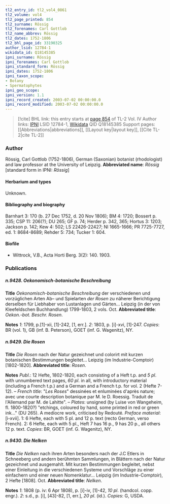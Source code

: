 ```yaml
---
tl2_entry_id: tl2_vol4_0861
tl2_volume: vol4
tl2_page_printed: 854
tl2_surname: Rössig
tl2_forenames: Carl Gottlob
tl2_name_abbrev: Rössig
tl2_dates: 1752-1806
tl2_bhl_page_id: 33190325
author_lsid: 12784-1
wikidata_id: Q18145385
ipni_surname: Rössig
ipni_forenames: Carl Gottlob
ipni_standard_form: Rössig
ipni_dates: 1752-1806
ipni_taxon_scope: 
- Botany
- Spermatophytes
ipni_geo_scope: 
ipni_version: 1.1
ipni_record_created: 2003-07-02 00:00:00.0
ipni_record_modified: 2003-07-02 00:00:00.0
---
```


> [!cite] BHL link: this entry starts at [page 854](https://www.biodiversitylibrary.org/page/33190325) of TL-2 Vol. IV
> Author links: [IPNI](https://www.ipni.org/a/12784-1) LSID 12784-1, [Wikidata](https://www.wikidata.org/wiki/Q18145385) QID Q18145385
> Support pages: [[Abbreviations|abbreviations]], [[Layout key|layout key]], [[Cite TL-2|cite TL-2]]

### Author

Rössig, Carl Gottlob (1752-1806), German (Saxonian) botanist (rhodologist) and law professor at the University of Leipzig. 
**Abbreviated name**: *Rössig* \[standard form in IPNI: *Rössig*\]

#### Herbarium and types

Unknown.

#### Bibliography and biography

Barnhart 3: 170 (b. 27 Dec 1752, d. 20 Nov 1806); BM 4: 1720; Bossert p. 335; CSP 11: 206(?); DU 265; GF p. 74; Herder p. 342, 365; Hortus 3: 1203; Jackson p. 142; Kew 4: 502; LS 22426-22427; NI 1665-1666; PR 7725-7727, ed. 1: 8684-8689; Rehder 5: 734; Tucker 1: 604.

#### Biofile

- Wittrock, V.B., Acta Horti Berg. 3(2): 140. 1903.

### Publications

##### n.9428. Oekonomisch-botanische Beschreibung

**Title**
*Oekonomisch-botanische Beschreibung* der verschiedenen und vorzüglichen Arten Ab– und Spielarten *der Rosen* zu näherer Berichtigung derselben für Liebhaber von Lustanlagen und Gärten... Leipzig (in der von Kleefeldschen Buchhandlung) 1799-1803, 2 vols. Oct.
**Abbreviated title**: *Oekon.-bot. Beschr. Rosen*.

**Notes**
*1*: 1799, p.\[1\]-xii, \[1\]-242, \[1, err.\].
*2*: 1803, p. \[i\]-xvi, \[1\]-247.
*Copies*: BR (vol. 1), GB (inf. B. Peterson), GOET (inf. G. Wagenitz), NY.

##### n.9429. Die Rosen

**Title**
*Die Rosen* nach der Natur gezeichnet und colorirt mit kurzen botanischen Bestimmungen begleitet... Leipzig (im Industrie-Comptoir) \[1802-1820\].
**Abbreviated title**: *Rosen*.

**Notes**
*Publ*.: 12 Hefte, 1802-1820, each consisting of a Heft t.p. and *5 pl*. with unnumbered text pages, *60 pl*. in all, with introductory material (including a French t.p.) and a German and a French t.p. for vol. 2 (Hefte 7-12). – *French title*: "*Les Roses*" dessinées et enluminées d'après nature; avec une courte description botanique par M. le D. Roessig. Traduit de l'Allemand par M. de Lahitte". – *Plates*: unsigned (by Luise von Wangeheim, fl. 1800-1820?) "etchings, coloured by hand, some printed in red or green ink..." (DU 265). A mediocre work, criticised by Redouté.
*Preface material*: \[i-xvii\].
1: 6 Hefte, each with 5 pl. and 12 p. text (recto German, verso French).
2: 6 Hefte, each with 5 pl., Heft 7 has 16 p., 9 has 20 p., all others 12 p. text.
*Copies*: BR, GOET (inf. G. Wagenitz), NY.

##### n.9430. Die Nelken

**Title**
*Die Nelken* nach ihren Arten besonders nach der J.C Etlers in Schneeberg und andern berühmten Sammlungen, in Blättern nach der Natur gezeichnet und ausgemahlt. Mit kurzen Bestimmungen begleitet, nebst einer Einleitung in die verschiedenen Systeme und Vorschläge zu einer einfachern und einer neuen Nomenklatur... Leipzig (im Industrie-Comptoir), 2 Hefte \[1808\]. Oct.
**Abbreviated title**: *Nelken*.

**Notes**
*1*: 1808 (p. iv: 6 Apr 1808), p. \[i\]-iv, \[1\]-42, *10 pl*. (handcol. copp. engr.).
*2*: s.d., p. \[i\], \[43\]-82, \[1, err.\], *20 pl*. (id.).
*Copies*: G, USDA.


